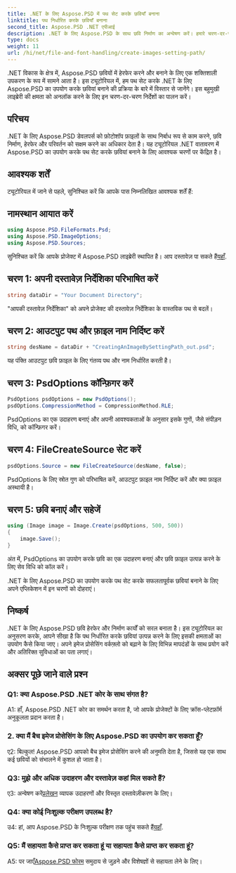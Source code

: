 ```yaml
---
title: .NET के लिए Aspose.PSD में पथ सेट करके छवियाँ बनाना
linktitle: पथ निर्धारित करके छवियाँ बनाना
second_title: Aspose.PSD .NET एपीआई
description: .NET के लिए Aspose.PSD के साथ छवि निर्माण का अन्वेषण करें। हमारे चरण-दर-चरण मार्गदर्शिका का पालन करें और इस शक्तिशाली पुस्तकालय की क्षमता को उजागर करें।
type: docs
weight: 11
url: /hi/net/file-and-font-handling/create-images-setting-path/
---
```

.NET विकास के क्षेत्र में, Aspose.PSD छवियों में हेरफेर करने और बनाने के लिए एक शक्तिशाली उपकरण के रूप में सामने आता है। इस ट्यूटोरियल में, हम पथ सेट करके .NET के लिए Aspose.PSD का उपयोग करके छवियां बनाने की प्रक्रिया के बारे में विस्तार से जानेंगे। इस बहुमुखी लाइब्रेरी की क्षमता को अनलॉक करने के लिए इन चरण-दर-चरण निर्देशों का पालन करें।

## परिचय

.NET के लिए Aspose.PSD डेवलपर्स को फ़ोटोशॉप फ़ाइलों के साथ निर्बाध रूप से काम करने, छवि निर्माण, हेरफेर और परिवर्तन को सक्षम करने का अधिकार देता है। यह ट्यूटोरियल .NET वातावरण में Aspose.PSD का उपयोग करके पथ सेट करके छवियां बनाने के लिए आवश्यक चरणों पर केंद्रित है।

## आवश्यक शर्तें

ट्यूटोरियल में जाने से पहले, सुनिश्चित करें कि आपके पास निम्नलिखित आवश्यक शर्तें हैं:

## नामस्थान आयात करें

```csharp
using Aspose.PSD.FileFormats.Psd;
using Aspose.PSD.ImageOptions;
using Aspose.PSD.Sources;
```

 सुनिश्चित करें कि आपके प्रोजेक्ट में Aspose.PSD लाइब्रेरी स्थापित है। आप दस्तावेज़ पा सकते हैं[यहाँ](https://reference.aspose.com/psd/net/).

## चरण 1: अपनी दस्तावेज़ निर्देशिका परिभाषित करें

```csharp
string dataDir = "Your Document Directory";
```

"आपकी दस्तावेज़ निर्देशिका" को अपने प्रोजेक्ट की दस्तावेज़ निर्देशिका के वास्तविक पथ से बदलें।

## चरण 2: आउटपुट पथ और फ़ाइल नाम निर्दिष्ट करें

```csharp
string desName = dataDir + "CreatingAnImageBySettingPath_out.psd";
```

यह पंक्ति आउटपुट छवि फ़ाइल के लिए गंतव्य पथ और नाम निर्धारित करती है।

## चरण 3: PsdOptions कॉन्फ़िगर करें

```csharp
PsdOptions psdOptions = new PsdOptions();
psdOptions.CompressionMethod = CompressionMethod.RLE;
```

PsdOptions का एक उदाहरण बनाएं और अपनी आवश्यकताओं के अनुसार इसके गुणों, जैसे संपीड़न विधि, को कॉन्फ़िगर करें।

## चरण 4: FileCreateSource सेट करें

```csharp
psdOptions.Source = new FileCreateSource(desName, false);
```

PsdOptions के लिए स्रोत गुण को परिभाषित करें, आउटपुट फ़ाइल नाम निर्दिष्ट करें और क्या फ़ाइल अस्थायी है।

## चरण 5: छवि बनाएं और सहेजें

```csharp
using (Image image = Image.Create(psdOptions, 500, 500))
{
    image.Save();
}
```

अंत में, PsdOptions का उपयोग करके छवि का एक उदाहरण बनाएं और छवि फ़ाइल उत्पन्न करने के लिए सेव विधि को कॉल करें।

.NET के लिए Aspose.PSD का उपयोग करके पथ सेट करके सफलतापूर्वक छवियां बनाने के लिए अपने एप्लिकेशन में इन चरणों को दोहराएं।

## निष्कर्ष

.NET के लिए Aspose.PSD छवि हेरफेर और निर्माण कार्यों को सरल बनाता है। इस ट्यूटोरियल का अनुसरण करके, आपने सीखा है कि पथ निर्धारित करके छवियां उत्पन्न करने के लिए इसकी क्षमताओं का उपयोग कैसे किया जाए। अपने इमेज प्रोसेसिंग वर्कफ़्लो को बढ़ाने के लिए विभिन्न मापदंडों के साथ प्रयोग करें और अतिरिक्त सुविधाओं का पता लगाएं।

## अक्सर पूछे जाने वाले प्रश्न

### Q1: क्या Aspose.PSD .NET कोर के साथ संगत है?

A1: हाँ, Aspose.PSD .NET कोर का समर्थन करता है, जो आपके प्रोजेक्टों के लिए क्रॉस-प्लेटफ़ॉर्म अनुकूलता प्रदान करता है।

### 2. क्या मैं बैच इमेज प्रोसेसिंग के लिए Aspose.PSD का उपयोग कर सकता हूँ?

ए2: बिल्कुल! Aspose.PSD आपको बैच इमेज प्रोसेसिंग करने की अनुमति देता है, जिससे यह एक साथ कई छवियों को संभालने में कुशल हो जाता है।

### Q3: मुझे और अधिक उदाहरण और दस्तावेज़ कहां मिल सकते हैं?

 ए3: अन्वेषण करें[प्रलेखन](https://reference.aspose.com/psd/net/) व्यापक उदाहरणों और विस्तृत दस्तावेज़ीकरण के लिए।

### Q4: क्या कोई निःशुल्क परीक्षण उपलब्ध है?

 उ4: हां, आप Aspose.PSD के निःशुल्क परीक्षण तक पहुंच सकते हैं[यहाँ](https://releases.aspose.com/).

### Q5: मैं सहायता कैसे प्राप्त कर सकता हूं या सहायता कैसे प्राप्त कर सकता हूं?

 A5: पर जाएँ[Aspose.PSD फोरम](https://forum.aspose.com/c/psd/34) समुदाय से जुड़ने और विशेषज्ञों से सहायता लेने के लिए।